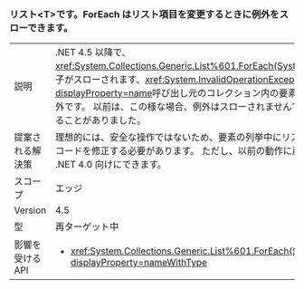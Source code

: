 ### <a name="listlttgtforeach-can-throw-exception-when-modifying-list-item"></a>リスト&lt;T&gt;です。ForEach はリスト項目を変更するときに例外をスローできます。

|   |   |
|---|---|
|説明|.NET 4.5 以降で、<xref:System.Collections.Generic.List%601.ForEach(System.Action{%600})>列挙子がスローされます、<xref:System.InvalidOperationException?displayProperty=name>呼び出し元のコレクション内の要素が変更された場合に例外です。 以前は、この様な場合、例外はスローされませんでしたが、競合状態になることがありました。|
|提案される解決策|理想的には、安全な操作ではないため、要素の列挙中にリストを変更しないようにコードを修正する必要があります。 ただし、以前の動作に戻すには、アプリを .NET 4.0 向けにできます。|
|スコープ|エッジ|
|Version|4.5|
|型|再ターゲット中|
|影響を受ける API|<ul><li><xref:System.Collections.Generic.List%601.ForEach(System.Action{%600})?displayProperty=nameWithType></li></ul>|

